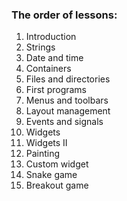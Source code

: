 ### The order of lessons:

1. Introduction
2. Strings
3. Date and time
4. Containers
5. Files and directories
6. First programs
7. Menus and toolbars
8. Layout management
9. Events and signals
10. Widgets
11. Widgets II
12. Painting
13. Custom widget
14. Snake game
15. Breakout game
